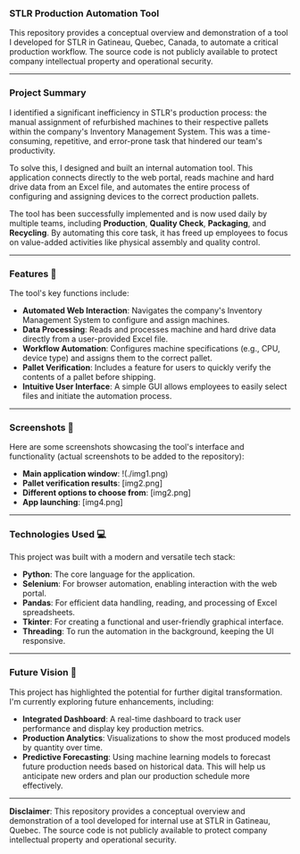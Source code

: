 ### STLR Production Automation Tool

This repository provides a conceptual overview and demonstration of a tool I developed for STLR in Gatineau, Quebec, Canada, to automate a critical production workflow. The source code is not publicly available to protect company intellectual property and operational security.

---

### Project Summary

I identified a significant inefficiency in STLR's production process: the manual assignment of refurbished machines to their respective pallets within the company's Inventory Management System. This was a time-consuming, repetitive, and error-prone task that hindered our team's productivity.

To solve this, I designed and built an internal automation tool. This application connects directly to the web portal, reads machine and hard drive data from an Excel file, and automates the entire process of configuring and assigning devices to the correct production pallets.

The tool has been successfully implemented and is now used daily by multiple teams, including **Production**, **Quality Check**, **Packaging**, and **Recycling**. By automating this core task, it has freed up employees to focus on value-added activities like physical assembly and quality control.

---

### Features 🚀

The tool's key functions include:

* **Automated Web Interaction**: Navigates the company's Inventory Management System to configure and assign machines.
* **Data Processing**: Reads and processes machine and hard drive data directly from a user-provided Excel file.
* **Workflow Automation**: Configures machine specifications (e.g., CPU, device type) and assigns them to the correct pallet.
* **Pallet Verification**: Includes a feature for users to quickly verify the contents of a pallet before shipping.
* **Intuitive User Interface**: A simple GUI allows employees to easily select files and initiate the automation process.

---

### Screenshots 📸

Here are some screenshots showcasing the tool's interface and functionality (actual screenshots to be added to the repository):

* **Main application window**: !(./img1.png)
* **Pallet verification results**: \[img2.png]
* **Different options to choose from**: \[img2.png]
* **App launching**: \[img4.png]


---

### Technologies Used 💻

This project was built with a modern and versatile tech stack:

* **Python**: The core language for the application.
* **Selenium**: For browser automation, enabling interaction with the web portal.
* **Pandas**: For efficient data handling, reading, and processing of Excel spreadsheets.
* **Tkinter**: For creating a functional and user-friendly graphical interface.
* **Threading**: To run the automation in the background, keeping the UI responsive.

---

### Future Vision 🔮

This project has highlighted the potential for further digital transformation. I'm currently exploring future enhancements, including:

* **Integrated Dashboard**: A real-time dashboard to track user performance and display key production metrics.
* **Production Analytics**: Visualizations to show the most produced models by quantity over time.
* **Predictive Forecasting**: Using machine learning models to forecast future production needs based on historical data. This will help us anticipate new orders and plan our production schedule more effectively.

---

**Disclaimer**: This repository provides a conceptual overview and demonstration of a tool developed for internal use at STLR in Gatineau, Quebec. The source code is not publicly available to protect company intellectual property and operational security.



